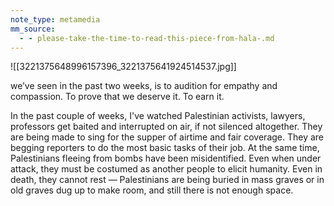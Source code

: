 ```yaml
---
note_type: metamedia
mm_source:
  - - please-take-the-time-to-read-this-piece-from-hala-.md
---
```


![[3221375648996157396_3221375641924514537.jpg]]

we’ve seen in the past two weeks, is to audition
for empathy and compassion. To prove that we
deserve it. To earn it.

In the past couple of weeks, I've watched
Palestinian activists, lawyers, professors get
baited and interrupted on air, if not silenced
altogether. They are being made to sing for the
supper of airtime and fair coverage. They are
begging reporters to do the most basic tasks of
their job. At the same time, Palestinians fleeing
from bombs have been misidentified. Even
when under attack, they must be costumed as
another people to elicit humanity. Even in death,
they cannot rest — Palestinians are being
buried in mass graves or in old graves dug up to
make room, and still there is not enough space.

